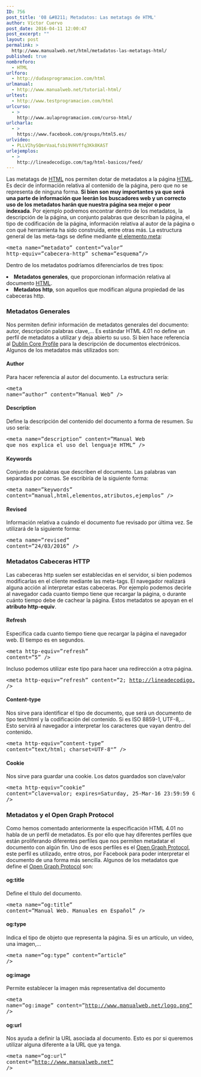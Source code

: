 ```yaml
---
ID: 756
post_title: '08 &#8211; Metadatos: Las metatags de HTML'
author: Víctor Cuervo
post_date: 2016-04-11 12:00:47
post_excerpt: ""
layout: post
permalink: >
  http://www.manualweb.net/html/metadatos-las-metatags-html/
published: true
nombreforo:
  - HTML
urlforo:
  - http://dudasprogramacion.com/html
urlmanual:
  - http://www.manualweb.net/tutorial-html/
urltest:
  - http://www.testprogramacion.com/html
urlcurso:
  - >
    http://www.aulaprogramacion.com/curso-html/
urlcharla:
  - >
    https://www.facebook.com/groups/html5.es/
urlvideo:
  - PLLVIhySQmrVaaLfsbi9VHVffq3Kk8KAST
urlejemplos:
  - >
    http://lineadecodigo.com/tag/html-basicos/feed/
---
```

<span style="font-weight: 400;">Las metatags de </span>[<span style="font-weight: 400;">HTML</span>][1]<span style="font-weight: 400;"> nos permiten dotar de metadatos a la página </span>[<span style="font-weight: 400;">HTML</span>][1]<span style="font-weight: 400;">. Es decir de información relativa al contenido de la página, pero que no se representa de ninguna forma. </span>**Si bien son muy importantes ya que será una parte de información que leerán los buscadores web y un correcto uso de los metadatos harán que nuestra página sea mejor o peor indexada**<span style="font-weight: 400;">.</span> <span style="font-weight: 400;">Por ejemplo podremos encontrar dentro de los metadatos, la descripción de la página, un conjunto palabras que describan la página, el tipo de codificación de la página, información relativa al autor de la página o con qué herramienta ha sido construida, entre otras más.</span> <span style="font-weight: 400;">La estructura general de las meta-tags se define mediante </span>[<span style="font-weight: 400;">el elemento meta</span>][2]<span style="font-weight: 400;">:</span> <pre lang="html4strict">&lt;meta name=”metadato” content=”valor” http-equiv=”cabecera-http” schema=”esquema”/></pre>

<span style="font-weight: 400;">Dentro de los metadatos podríamos diferenciarlos de tres tipos:</span> 
<li style="font-weight: 400;">
  <b>Metadatos generales</b><span style="font-weight: 400;">, que proporcionan información relativa al documento </span><a href="http://www.manualweb.net/tutorial-html/"><span style="font-weight: 400;">HTML</span></a><span style="font-weight: 400;">.</span>
</li>
<li style="font-weight: 400;">
  <b>Metadatos http</b><span style="font-weight: 400;">, son aquellos que modifican alguna propiedad de las cabeceras http.</span>
</li>

### Metadatos Generales

<span style="font-weight: 400;">Nos permiten definir información de metadatos generales del documento: autor, descripción palabras clave,... Es estándar HTML 4.01 no define un perfil de metadatos a utilizar y deja abierto su uso. Si bien hace referencia al </span>[<span style="font-weight: 400;">Dublin Core Profile</span>][3]<span style="font-weight: 400;"> para la descripción de documentos electrónicos.</span> <span style="font-weight: 400;">Algunos de los metadatos más utilizados son:</span> 
#### Author

<span style="font-weight: 400;">Para hacer referencia al autor del documento. La estructura sería:</span> <pre lang="html4strict">&lt;meta name=”author” content=”Manual Web” /></pre>

#### Description

<span style="font-weight: 400;">Define la descripción del contenido del documento a forma de resumen. Su uso sería:</span> <pre lang="html4strict">&lt;meta name=”description” content=”Manual Web que nos explica el uso del lenguaje HTML” /></pre>

#### Keywords

<span style="font-weight: 400;">Conjunto de palabras que describen el documento. Las palabras van separadas por comas. Se escribiría de la siguiente forma:</span> <pre lang="html4strict">&lt;meta name=”keywords” content=”manual,html,elementos,atributos,ejemplos” /></pre>

#### Revised

<span style="font-weight: 400;">Información relativa a cuándo el documento fue revisado por última vez. Se utilizará de la siguiente forma:</span> <pre lang="html4strict">&lt;meta name=”revised” content=”24/03/2016” /></pre>

### Metadatos Cabeceras HTTP

<span style="font-weight: 400;">Las cabeceras http suelen ser establecidas en el servidor, si bien podemos modificarlas en el cliente mediante las meta-tags. El navegador realizará alguna acción al interpretar estas cabeceras. Por ejemplo podemos decirle al navegador cada cuanto tiempo tiene que recargar la página, o durante cuánto tiempo debe de cachear la página.</span> <span style="font-weight: 400;">Estos metadatos se apoyan en el </span>**atributo http-equiv**<span style="font-weight: 400;">.</span> 
#### Refresh

<span style="font-weight: 400;">Especifica cada cuanto tiempo tiene que recargar la página el navegador web. El tiempo es en segundos.</span> <pre lang="html4strict">&lt;meta http-equiv=”refresh” content=”5” /></pre>

<span style="font-weight: 400;">Incluso podemos utilizar este tipo para hacer una redirección a otra página.</span> <pre lang="html4strict">&lt;meta http-equiv=”refresh” content=”2; http://lineadecodigo.com” /></pre>

#### Content-type

<span style="font-weight: 400;">Nos sirve para identificar el tipo de documento, que será un documento de tipo text/html y la codificación del contenido. Si es ISO 8859-1, UTF-8,... Esto servirá al navegador a interpretar los caracteres que vayan dentro del contenido.</span> <pre lang="html4strict">&lt;meta http-equiv=”content-type” content=”text/html; charset=UTF-8"” /></pre>

#### Cookie

<span style="font-weight: 400;">Nos sirve para guardar una cookie. Los datos guardados son clave/valor</span> <pre lang="html4strict">&lt;meta http-equiv=”cookie” content=”clave=valor; expires=Saturday, 25-Mar-16 23:59:59 GMT;” /></pre>

### Metadatos y el Open Graph Protocol

<span style="font-weight: 400;">Como hemos comentado anteriormente la especificación HTML 4.01 no habla de un perfil de metadatos. Es por ello que hay diferentes perfiles que están proliferando diferentes perfiles que nos permiten metadatar el documento con algún fin.</span> <span style="font-weight: 400;">Uno de esos perfiles es el </span>[<span style="font-weight: 400;">Open Graph Protocol</span>][4]<span style="font-weight: 400;">, este perfil es utilizado, entre otros, por Facebook para poder interpretar el documento de una forma más sencilla.</span> <span style="font-weight: 400;">Algunos de los metadatos que define el </span>[<span style="font-weight: 400;">Open Graph Protocol</span>][4]<span style="font-weight: 400;"> son:</span> 
#### og:title

<span style="font-weight: 400;">Define el título del documento.</span> <pre lang="html4strict">&lt;meta name=”og:title” content=”Manual Web. Manuales en Español” /></pre>

#### og:type

<span style="font-weight: 400;">Indica el tipo de objeto que representa la página. Si es un artículo, un vídeo, una imagen,...</span> <pre lang="html4strict">&lt;meta name=”og:type” content=”article” /></pre>

#### og:image

<span style="font-weight: 400;">Permite establecer la imagen más representativa del documento</span> <pre lang="html4strict">&lt;meta name=”og:image” content=”http://www.manualweb.net/logo.png” /></pre>

#### og:url

<span style="font-weight: 400;">Nos ayuda a definir la URL asociada al documento. Esto es por si queremos utilizar alguna diferente a la URL que ya tenga.</span> <pre lang="html4strict">&lt;meta name=”og:url” content=”http://www.manualweb.net” /></pre>

 [1]: http://www.manualweb.net/tutorial-html/
 [2]: http://www.w3api.com/wiki/HTML:META
 [3]: http://www.metatags.org/dublin_core_metadata_element_set
 [4]: http://ogp.me/